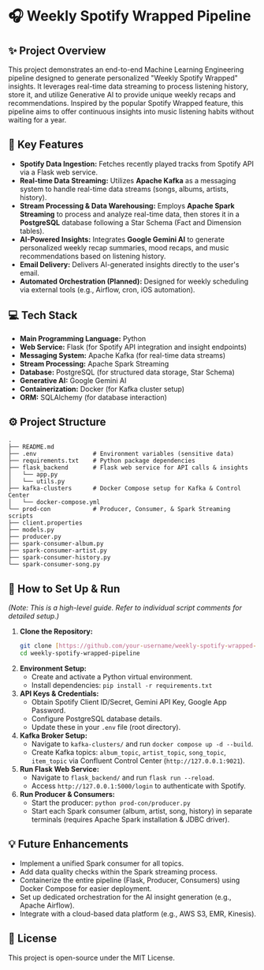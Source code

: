 # 🎧 Weekly Spotify Wrapped Pipeline

## ✨ Project Overview
This project demonstrates an end-to-end Machine Learning Engineering pipeline designed to generate personalized "Weekly Spotify Wrapped" insights. It leverages real-time data streaming to process listening history, store it, and utilize Generative AI to provide unique weekly recaps and recommendations. Inspired by the popular Spotify Wrapped feature, this pipeline aims to offer continuous insights into music listening habits without waiting for a year.

## 🚀 Key Features
-   **Spotify Data Ingestion:** Fetches recently played tracks from Spotify API via a Flask web service.
-   **Real-time Data Streaming:** Utilizes **Apache Kafka** as a messaging system to handle real-time data streams (songs, albums, artists, history).
-   **Stream Processing & Data Warehousing:** Employs **Apache Spark Streaming** to process and analyze real-time data, then stores it in a **PostgreSQL** database following a Star Schema (Fact and Dimension tables).
-   **AI-Powered Insights:** Integrates **Google Gemini AI** to generate personalized weekly recap summaries, mood recaps, and music recommendations based on listening history.
-   **Email Delivery:** Delivers AI-generated insights directly to the user's email.
-   **Automated Orchestration (Planned):** Designed for weekly scheduling via external tools (e.g., Airflow, cron, iOS automation).

## 💻 Tech Stack
-   **Main Programming Language:** Python
-   **Web Service:** Flask (for Spotify API integration and insight endpoints)
-   **Messaging System:** Apache Kafka (for real-time data streams)
-   **Stream Processing:** Apache Spark Streaming
-   **Database:** PostgreSQL (for structured data storage, Star Schema)
-   **Generative AI:** Google Gemini AI
-   **Containerization:** Docker (for Kafka cluster setup)
-   **ORM:** SQLAlchemy (for database interaction)

## ⚙️ Project Structure 
```
.
├── README.md
├── .env                # Environment variables (sensitive data)
├── requirements.txt    # Python package dependencies
├── flask_backend       # Flask web service for API calls & insights
│   └── app.py
│   └── utils.py
├── kafka-clusters      # Docker Compose setup for Kafka & Control Center
│   └── docker-compose.yml
└── prod-con            # Producer, Consumer, & Spark Streaming scripts
├── client.properties
├── models.py
├── producer.py
├── spark-consumer-album.py
├── spark-consumer-artist.py
├── spark-consumer-history.py
└── spark-consumer-song.py
```

## 🚀 How to Set Up & Run
*(Note: This is a high-level guide. Refer to individual script comments for detailed setup.)*

1.  **Clone the Repository:**
    ```bash
    git clone [https://github.com/your-username/weekly-spotify-wrapped-pipeline.git](https://github.com/your-username/weekly-spotify-wrapped-pipeline.git) # Ganti dengan link repo kamu
    cd weekly-spotify-wrapped-pipeline
    ```
2.  **Environment Setup:**
    * Create and activate a Python virtual environment.
    * Install dependencies: `pip install -r requirements.txt`
3.  **API Keys & Credentials:**
    * Obtain Spotify Client ID/Secret, Gemini API Key, Google App Password.
    * Configure PostgreSQL database details.
    * Update these in your `.env` file (root directory).
4.  **Kafka Broker Setup:**
    * Navigate to `kafka-clusters/` and run `docker compose up -d --build`.
    * Create Kafka topics: `album_topic`, `artist_topic`, `song_topic`, `item_topic` via Confluent Control Center (`http://127.0.0.1:9021`).
5.  **Run Flask Web Service:**
    * Navigate to `flask_backend/` and run `flask run --reload`.
    * Access `http://127.0.0.1:5000/login` to authenticate with Spotify.
6.  **Run Producer & Consumers:**
    * Start the producer: `python prod-con/producer.py`
    * Start each Spark consumer (album, artist, song, history) in separate terminals (requires Apache Spark installation & JDBC driver).

## 💡 Future Enhancements
-   Implement a unified Spark consumer for all topics.
-   Add data quality checks within the Spark streaming process.
-   Containerize the entire pipeline (Flask, Producer, Consumers) using Docker Compose for easier deployment.
-   Set up dedicated orchestration for the AI insight generation (e.g., Apache Airflow).
-   Integrate with a cloud-based data platform (e.g., AWS S3, EMR, Kinesis).

## 📄 License
This project is open-source under the MIT License.
